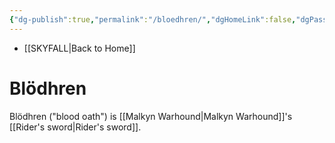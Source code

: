 ```yaml
---
{"dg-publish":true,"permalink":"/bloedhren/","dgHomeLink":false,"dgPassFrontmatter":false}
---
```


- [[SKYFALL|Back to Home]]

# Blödhren
Blödhren ("blood oath") is [[Malkyn Warhound|Malkyn Warhound]]'s [[Rider's sword|Rider's sword]]. 